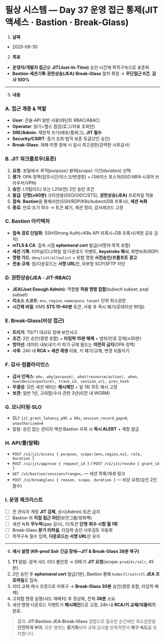 # 필상 시스템 — Day 37 운영 접근 통제(JIT 액세스 · Bastion · Break-Glass)

1. **날짜**

* 2025-09-30

2. **목표**

* **운영자/개발자 접근**을 **JIT(Just-In-Time)** 승인·시간제·목적구속으로 표준화
* **Bastion·세션기록·권한상승(JEA)**·**Break-Glass** 절차 확정 → **무단접근 0건**, **감사 100%**

---

3. **내용**

### A. 접근 계층 & 역할

* **User**: 콘솔·API 일반 사용(테넌트 RBAC/ABAC)
* **Operator**: 읽기+헬스 점검(로그/지표 조회만)
* **SRE/Admin**: 제한적 쓰기(배포/플래그), **JIT 필수**
* **Security/CSIRT**: 증거 조회·법적 보존 토글(2인 승인)
* **Break-Glass**: 재해·치명 장애 시 일시 최고권한(강력한 사후감사)

### B. JIT 워크플로우(표준)

1. **요청**: 포털에서 *목적(purpose)*·*범위(scope)*·*기간(duration)* 선택
2. **평가**: OPA 정책(업무시간/리스크/변경창) + 디바이스 포스처(SSO·MFA·시큐어 브라우저/VPN)
3. **승인**: L1(팀리드) 또는 L2(보안) 2인 승인 조건
4. **발급**: **단명(≤60분)** 크리덴셜(SSO/OIDC/STS), **권한상승(JEA)** 프로파일 적용
5. **접속**: **Bastion**을 통해서만(SSH/RDP/K8s/kubectl/DB 프록시), **세션 녹화**
6. **종료**: 만료·조기 회수 → 토큰 폐기, 세션 정리, 감사레코드 고정

### C. Bastion 아키텍처

* **접속 경로 단일화**: SSH(Strong Auth)+K8s API 프록시+DB 프록시(계정 공유 금지)
* **mTLS & CA**: 접속 시점 **ephemeral cert** 발급(서명자·목적 포함)
* **세션 기록**: 터미널/CLI/파일 업·다운로드 이벤트, **keystroke 해시**, 화면녹화(RDP)
* **명령 가드**: `denylist/allowlist` + 위험 명령 **사전승인/프롬프트 경고**
* **전송 규제**: 업/다운로드는 **서명 URL**만, 외부망 SCP/SFTP 차단

### D. 권한상승(JEA · JIT-RBAC)

* **JEA(Just Enough Admin)**: 역할별 **허용 명령 집합**(kubectl subset, psql subset)
* **리소스 스코프**: `env`, `region`, `namespace`, `tenant` 단위 최소권한
* **시간제 비밀**: KMS **STS 15–60분** 토큰, 사용 후 즉시 폐기(로테이션 90일)

### E. Break-Glass(비상 접근)

* **트리거**: T0/T1 대규모 장애·보안사고
* **조건**: 2인 승인(경영 포함) + **타임락 15분 해제** + 범위/만료 강제(≤30분)
* **방어선**: 데이터 내보내기·키 파기·규제 필드는 **여전히 금지**(OPA 정책)
* **사후**: 24h 내 **RCA + 세션 재생** 리뷰, 키 폐기/교체, 변경 되돌리기

### F. 감사·컴플라이언스

* **감사 인덱스**: `who, why(purpose), what(resource/action), when, how(device/posture), trace_id, session_uri, prev_hash`
* **무결성**: 모든 세션 메타는 **해시체인** + 일 1회 루트 해시 고정
* **보관**: 일반 1년, 고위험/수사 관련 3년(리전 내 WORM)

### G. 모니터링·SLO

* SLI: `jit_grant_latency_p95 ≤ 60s`, `session_record_gap=0`, `unauthorized=0`
* 알람: 승인 없는 관리자 액션·Bastion 우회 시 **즉시 ALERT** + 계정 잠금

### H. API/툴(발췌)

* `POST /v1/jit/access { purpose, scope:{env,region,ns}, role, duration }`
* `POST /v1/jit/approve { request_id }` / `POST /v1/jit/revoke { grant_id }`
* `GET /v1/bastion/sessions?range=…` — 세션 목록/재생 링크
* `POST /v1/breakglass { reason, scope, duration }` — 비상 요청(승인 2인 필수)

### I. 운영 체크리스트

* [ ] 전 관리자 계정 **JIT 강제**, 상시(Admin) 토큰 금지
* [ ] Bastion 외 **직접 접근 차단**(보안그룹/방화벽)
* [ ] 세션 녹화 **무누락**(gap 감시), 키/토큰 **단명·회수 시험 월 1회**
* [ ] Break-Glass **분기 리허설**, 타임락·승인·사후검토 자동화
* [ ] 목적구속 필수 입력, **다운로드는 서명 URL**만 유지

---

4. **예시 설명 (KR-prod Solr 긴급 장애—JIT & Break-Glass 38분 복구)**

1) **T1** 알람: 검색 샤드 리더 불안정 → SRE가 **JIT 요청**(scope: `prod/kr/solr`, 45분).
2) 2인 승인 후 **ephemeral cert** 발급(1분), Bastion 통해 `kubectl/solrctl` **JEA 프로파일**로 접속.
3) 리더 교체·캐시 조정으로 미복구 → **Break-Glass 30분** 승인(경영 포함, 타임락 해제).
4) 고위험 명령 실행(샤드 재배치) 후 정상화, 전체 **38분** 소요.
5) 세션·명령·다운로드 이벤트가 **해시체인**으로 고정, 24h 내 **RCA/키 교체/되돌리기** 완료.

> 결과: **JIT·Bastion·JEA·Break-Glass** 결합으로 필요한 순간에만 최소권한을 **안전하게 부여**, 모든 행위는 **증거화**되어 규제·감사를 만족하면서 **복구 속도**를 유지합니다.
